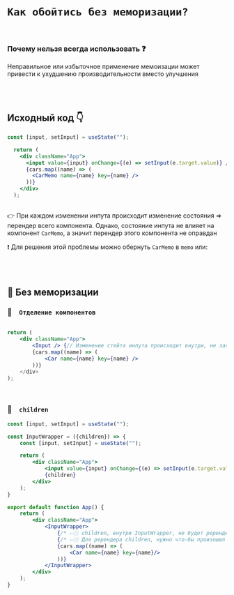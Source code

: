   # `Как обойтись без меморизации?`

<br>

### Почему нельзя всегда использовать ❓

Неправильное или избыточное применение мемоизации может привести к ухудшению производительности вместо улучшения

<br>
<br>

## Исходный код 👇
```jsx
const [input, setInput] = useState("");

  return (
    <div className="App">
      <input value={input} onChange={(e) => setInput(e.target.value)} />
      {cars.map((name) => (
        <CarMemo name={name} key={name} />
      ))}
    </div>
  );
  
```
👉 При каждом изменении инпута происходит изменение состояния => перендер всего компонента. Однако, состояние инпута не влияет на компонент `CarMemo`, а значит перендер этого компонента не оправдан

❗ Для решения этой проблемы можно обернуть `CarMemo` в `memo` или:

<br>
<br>


  ## 🚩 Без меморизации

### 🔴&emsp;`Отделение компонентов`

```jsx

return (
    <div className="App">
        <Input /> {// Изменение стейта инпута происходит внутри, не заставляя перередндривать Car при каждом изменении
        {cars.map((name) => (
            <Car name={name} key={name} />
        ))}
    </div>
);


```

<br>


### 🔴&emsp;`children`

```jsx
const [input, setInput] = useState("");

const InputWrapper = ({children}) => {
    const [input, setInput] = useState("");

    return (
        <div className="App">
            <input value={input} onChange={(e) => setInput(e.target.value)} />
            {children}
        </div>
    );
}

export default function App() {
    return (
        <div className="App">
            <InputWrapper>
                {/* 👉🏼 children, внутри InputWrapper, не будет ререндериться при изменении стейта InputWrapper */}
                {/* 👉🏼 Для ререндера children, нужно что-бы произошел ререндер того компонента где children обьявлен как компонент, т.е <App /> */}
                {cars.map((name) => (
                    <Car name={name} key={name}/>
                ))}
            </InputWrapper>
        </div>
    );
}
```


